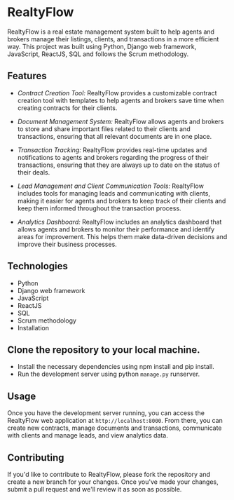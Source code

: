 # RealtyFlow

RealtyFlow is a real estate management system built to help agents and brokers manage their listings, clients, and transactions in a more efficient way. This project was built using Python, Django web framework, JavaScript, ReactJS, SQL and follows the Scrum methodology.

## Features

* *Contract Creation Tool:* RealtyFlow provides a customizable contract creation tool with templates to help agents and brokers save time when creating contracts for their clients.

* *Document Management System:* RealtyFlow allows agents and brokers to store and share important files related to their clients and transactions, ensuring that all relevant documents are in one place.

* *Transaction Tracking:* RealtyFlow provides real-time updates and notifications to agents and brokers regarding the progress of their transactions, ensuring that they are always up to date on the status of their deals.

* *Lead Management and Client Communication Tools:* RealtyFlow includes tools for managing leads and communicating with clients, making it easier for agents and brokers to keep track of their clients and keep them informed throughout the transaction process.

* *Analytics Dashboard:* RealtyFlow includes an analytics dashboard that allows agents and brokers to monitor their performance and identify areas for improvement. This helps them make data-driven decisions and improve their business processes.

## Technologies

* Python
* Django web framework
* JavaScript
* ReactJS
* SQL
* Scrum methodology
* Installation

## Clone the repository to your local machine.
* Install the necessary dependencies using npm install and pip install.
* Run the development server using python `manage.py` runserver.

## Usage

Once you have the development server running, you can access the RealtyFlow web application at `http://localhost:8000`. From there, you can create new contracts, manage documents and transactions, communicate with clients and manage leads, and view analytics data.

## Contributing

If you'd like to contribute to RealtyFlow, please fork the repository and create a new branch for your changes. Once you've made your changes, submit a pull request and we'll review it as soon as possible.
